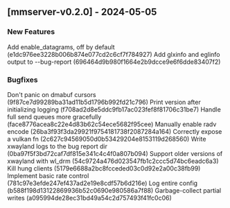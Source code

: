 ## [mmserver-v0.2.0] - 2024-05-05

### New Features

Add enable_datagrams, off by default (e1dc976ee3228b006b874e077cd2c6cf7f784927)
Add glxinfo and eglinfo output to --bug-report (696464d9b980f1664e2b9dcce9e6f6dde83407f2)

### Bugfixes

Don't panic on dmabuf cursors (9f87ce7d99289ba31ad11b5d1796b992fd21c796)
Print version after initializing logging (f708ad2d8e5ddc9fb17ac023fef8f81706c31be7)
Handle full send queues more gracefully (face8776acea8c22e4d83b62c54ece5682f95cee)
Manually enable radv encode (26ba3f93f3da29921f9754181738f2087284a164)
Correctly expose a vulkan fn (2c627c94569050d0b53429204e8153119d268560)
Write xwayland logs to the bug report dir (0ba97f5f3bd72caf7df815e341c4c4f0a807b094)
Support older versions of xwayland with wl_drm (54c9724a476d023547fb1c2ccc5d74bc6eadc6a3)
Kill hung clients (5179e6688a2bc8fcceded03c0d92e2a00c38fb99)
Implement basic rate control (781c97e3efde247ef437ad2e19e8cdf57b6d216e)
Log entire config (b588f198d13122869936b52c0690e980586a7f88)
Garbage-collect partial writes (a095994de28ec31bd49a54c2d757493f41fc0c06)

